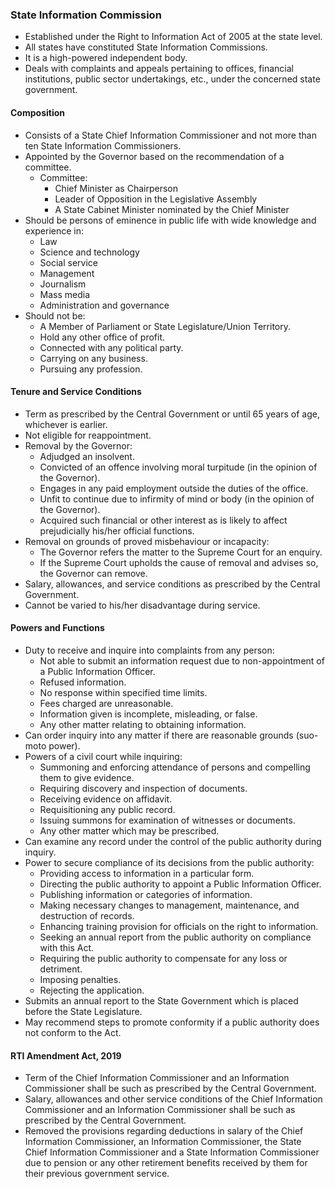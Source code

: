 ### State Information Commission

*   Established under the Right to Information Act of 2005 at the state level.
*   All states have constituted State Information Commissions.
*   It is a high-powered independent body.
*   Deals with complaints and appeals pertaining to offices, financial institutions, public sector undertakings, etc., under the concerned state government.

#### Composition
*   Consists of a State Chief Information Commissioner and not more than ten State Information Commissioners.
*   Appointed by the Governor based on the recommendation of a committee.
    *   Committee:
        *   Chief Minister as Chairperson
        *   Leader of Opposition in the Legislative Assembly
        *   A State Cabinet Minister nominated by the Chief Minister
*   Should be persons of eminence in public life with wide knowledge and experience in:
    *   Law
    *   Science and technology
    *   Social service
    *   Management
    *   Journalism
    *   Mass media
    *   Administration and governance
*   Should not be:
    *   A Member of Parliament or State Legislature/Union Territory.
    *   Hold any other office of profit.
    *   Connected with any political party.
    *   Carrying on any business.
    *   Pursuing any profession.

#### Tenure and Service Conditions

*   Term as prescribed by the Central Government or until 65 years of age, whichever is earlier.
*   Not eligible for reappointment.
*   Removal by the Governor:
    *   Adjudged an insolvent.
    *   Convicted of an offence involving moral turpitude (in the opinion of the Governor).
    *   Engages in any paid employment outside the duties of the office.
    *   Unfit to continue due to infirmity of mind or body (in the opinion of the Governor).
    *   Acquired such financial or other interest as is likely to affect prejudicially his/her official functions.
*   Removal on grounds of proved misbehaviour or incapacity:
    *   The Governor refers the matter to the Supreme Court for an enquiry.
    *   If the Supreme Court upholds the cause of removal and advises so, the Governor can remove.
*   Salary, allowances, and service conditions as prescribed by the Central Government.
*   Cannot be varied to his/her disadvantage during service.

#### Powers and Functions

*   Duty to receive and inquire into complaints from any person:
    *   Not able to submit an information request due to non-appointment of a Public Information Officer.
    *   Refused information.
    *   No response within specified time limits.
    *   Fees charged are unreasonable.
    *   Information given is incomplete, misleading, or false.
    *   Any other matter relating to obtaining information.
*   Can order inquiry into any matter if there are reasonable grounds (suo-moto power).
*   Powers of a civil court while inquiring:
    *   Summoning and enforcing attendance of persons and compelling them to give evidence.
    *   Requiring discovery and inspection of documents.
    *   Receiving evidence on affidavit.
    *   Requisitioning any public record.
    *   Issuing summons for examination of witnesses or documents.
    *   Any other matter which may be prescribed.
*   Can examine any record under the control of the public authority during inquiry.
*   Power to secure compliance of its decisions from the public authority:
    *   Providing access to information in a particular form.
    *   Directing the public authority to appoint a Public Information Officer.
    *   Publishing information or categories of information.
    *   Making necessary changes to management, maintenance, and destruction of records.
    *   Enhancing training provision for officials on the right to information.
    *   Seeking an annual report from the public authority on compliance with this Act.
    *   Requiring the public authority to compensate for any loss or detriment.
    *   Imposing penalties.
    *   Rejecting the application.
*   Submits an annual report to the State Government which is placed before the State Legislature.
*   May recommend steps to promote conformity if a public authority does not conform to the Act.

#### RTI Amendment Act, 2019

*   Term of the Chief Information Commissioner and an Information Commissioner shall be such as prescribed by the Central Government.
*   Salary, allowances and other service conditions of the Chief Information Commissioner and an Information Commissioner shall be such as prescribed by the Central Government.
*   Removed the provisions regarding deductions in salary of the Chief Information Commissioner, an Information Commissioner, the State Chief Information Commissioner and a State Information Commissioner due to pension or any other retirement benefits received by them for their previous government service.
